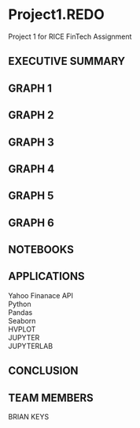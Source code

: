 # Project1.REDO
Project 1 for RICE FinTech Assignment

## EXECUTIVE SUMMARY

## GRAPH 1

## GRAPH 2

## GRAPH 3

## GRAPH 4

## GRAPH 5

## GRAPH 6

## NOTEBOOKS

## APPLICATIONS
Yahoo Finanace API\
Python\
Pandas\
Seaborn\
HVPLOT\
JUPYTER\
JUPYTERLAB

## CONCLUSION

## TEAM MEMBERS
BRIAN KEYS
